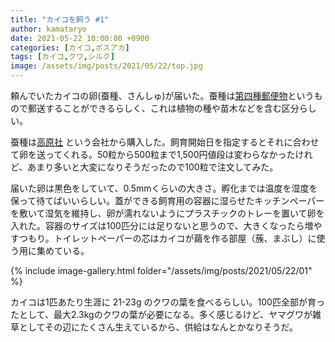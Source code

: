 ```yaml
---
title: "カイコを飼う #1"
author: kamataryo
date: 2021-05-22 10:00:00 +0900
categories: [カイコ,ポスアカ]
tags: [カイコ,クワ,シルク]
image: /assets/img/posts/2021/05/22/top.jpg
---
```


頼んでいたカイコの卵(蚕種、さんしゅ)が届いた。蚕種は[第四種郵便物](https://www.post.japanpost.jp/service/standard/three_four/index.html)というもので郵送することができるらしく、これは植物の種や苗木などを含む区分らしい。

蚕種は[高原社](http://www.kougensha.com/) という会社から購入した。飼育開始日を指定するとそれに合わせて卵を送ってくれる。50粒から500粒まで1,500円値段は変わらなかったけれど、あまり多いと大変になりそうだったので100粒で注文してみた。

届いた卵は黒色をしていて、0.5mmくらいの大きさ。孵化までは温度を湿度を保って待てばいいらしい。蓋ができる飼育用の容器に湿らせたキッチンペーパーを敷いて湿気を維持し、卵が濡れないようにプラスチックのトレーを置いて卵を入れた。容器のサイズは100匹分には足りないと思うので、大きくなったら増やすつもり。トイレットペーパーの芯はカイコが繭を作る部屋（蔟、まぶし）に使う用に集めている。

{% include image-gallery.html folder="/assets/img/posts/2021/05/22/01" %}

カイコは1匹あたり生涯に 21-23g のクワの葉を食べるらしい。100匹全部が育ったとして、最大2.3kgのクワの葉が必要になる。多く感じるけど、ヤマグワが雑草としてその辺にたくさん生えているから、供給はなんとかなりそうだ。